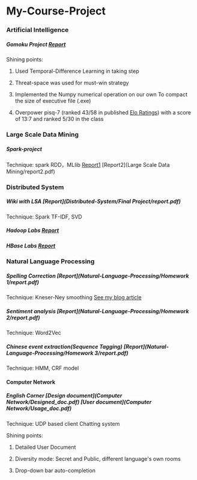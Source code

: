 # My-Course-Project
### Artificial Intelligence   

##### Gomoku Project [Report](Artificial-Intelligence/report.pdf)  

Shining points:

1. Used Temporal-Difference Learning in taking step

2. Threat-space was used for must-win strategy 

3.  Implemented the Numpy numerical operation on our own To compact the size of executive file (.exe)

4. Overpower pisq-7 (ranked 43/58 in published [Elo Ratings](<https://gomocup.org/elo-ratings/>)) with a score of 13:7 and ranked 5/30 in the class  



### Large Scale Data Mining

##### Spark-project 

Technique: spark RDD，MLlib    [Report1](Large-Scale-Data-Mining/report1.pdf)    [Report2](Large Scale Data Mining/report2.pdf)



### Distributed System

##### Wiki with LSA [Report](Distributed-System/Final Project/report.pdf)

Technique:  Spark TF-IDF, SVD

##### Hadoop Labs  [Report](Distributed-System/homework2/hw2.pdf)

##### HBase Labs [Report](Distributed-System/homework5/hw5.pdf)



### Natural Language Processing

##### Spelling Correction  [Report](Natural-Language-Processing/Homework 1/report.pdf)

Technique: Kneser-Ney smoothing [See my blog article](<https://dongfanker.github.io/2018/11/04/kneser-ney/>)

##### Sentiment analysis [Report](Natural-Language-Processing/Homework 2/report.pdf)

Technique: Word2Vec 

##### Chinese event extraction(Sequence Tagging) [Report](Natural-Language-Processing/Homework 3/report.pdf)

Technique: HMM, CRF model



#### Computer Network 

##### English Corner      [Design document](Computer Network/Designed_doc.pdf)    [User document](Computer Network/Usage_doc.pdf)

Technique:  UDP based client Chatting system

Shining points:

1. Detailed User Document

2. Diversity mode: Secret and Public, different language's own rooms
3. Drop-down bar auto-completion 
